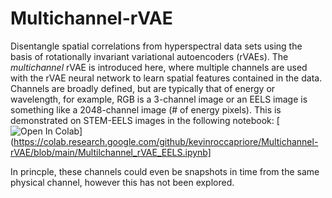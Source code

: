 # Multichannel-rVAE

Disentangle spatial correlations from hyperspectral data sets using the basis of rotationally invariant variational autoencoders (rVAEs). 
The *multichannel* rVAE is introduced here, where multiple channels are used with the rVAE neural network to learn spatial features contained in the data.
Channels are broadly defined, but are typically that of energy or wavelength, for example, RGB is a 3-channel image or an EELS image is something like a 2048-channel image (# of energy pixels).
This is demonstrated on STEM-EELS images in the following notebook:
[![Open In Colab](https://colab.research.google.com/assets/colab-badge.svg)](https://colab.research.google.com/github/kevinroccapriore/Multichannel-rVAE/blob/main/Multilchannel_rVAE_EELS.ipynb]

In princple, these channels could even be snapshots in time from the same physical channel, however this has not been explored.

